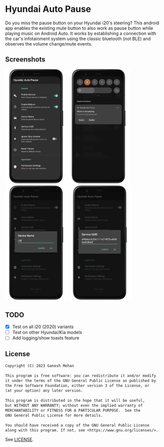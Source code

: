 Hyundai Auto Pause
====================

Do you miss the pause button on your Hyundai i20's steering? This android app enables the existing mute button to also work as pause button while playing music on Android Auto.
It works by establishing a connection with the car's infotainment system using the classic bluetooth (not BLE) and observes the volume change/mute events.

Screenshots
-----------

<img style="width:40%" src="/art/01.png"><img style="width:40%" src="/art/02.png"> <br/>
<img style="width:40%" src="/art/03.png"> <img style="width:40%" src="/art/04.png">

TODO
----

- [x] Test on all i20 (2020) variants
- [ ] Test on other Hyundai/Kia models
- [ ] Add logging/show toasts feature

License
-------

```
Copyright (C) 2023 Ganesh Mohan

This program is free software: you can redistribute it and/or modify
it under the terms of the GNU General Public License as published by
the Free Software Foundation, either version 3 of the License, or
(at your option) any later version.

This program is distributed in the hope that it will be useful,
but WITHOUT ANY WARRANTY; without even the implied warranty of
MERCHANTABILITY or FITNESS FOR A PARTICULAR PURPOSE.  See the
GNU General Public License for more details.

You should have received a copy of the GNU General Public License
along with this program. If not, see <https://www.gnu.org/licenses/>.
```

See [LICENSE](/LICENSE).